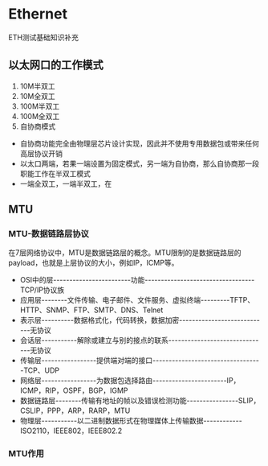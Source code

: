 # Ethernet
ETH测试基础知识补充

## 以太网口的工作模式
1. 10M半双工
2. 10M全双工
3. 100M半双工
4. 100M全双工
5. 自协商模式
  * 自协商功能完全由物理层芯片设计实现，因此并不使用专用数据包或带来任何高层协议开销
  * 以太口两端，若果一端设置为固定模式，另一端为自协商，那么自协商那一段职能工作在半双工模式
  * 一端全双工，一端半双工，在
  


## MTU
### MTU-数据链路层协议
在7层网络协议中，MTU是数据链路层的概念。MTU限制的是数据链路层的payload，也就是上层协议的大小，例如IP，ICMP等。
* OSI中的层------------------------功能----------------------------------TCP/IP协议族
 * 应用层--------文件传输、电子邮件、文件服务、虚拟终端---------TFTP、HTTP、SNMP、FTP、SMTP、DNS、Telnet
 * 表示层----------数据格式化，代码转换，数据加密----------------------------无协议
 * 会话层-----------解除或建立与别的接点的联系-------------------------------无协议
 * 传输层-----------------提供端对端的接口----------------------------------TCP、UDP
 * 网络层-----------------为数据包选择路由-----------------------IP，ICMP，RIP，OSPF，BGP，IGMP
 * 数据链路层--------传输有地址的帧以及错误检测功能----------------SLIP，CSLIP，PPP，ARP，RARP，MTU
 * 物理层-----------以二进制数据形式在物理媒体上传输数据------------ISO2110，IEEE802，IEEE802.2

### MTU作用
